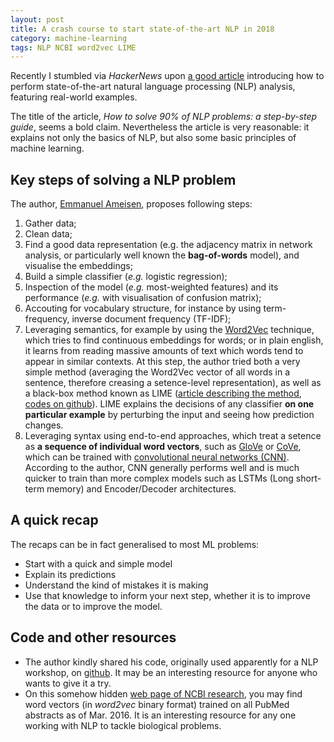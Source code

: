 ```yaml
---
layout: post
title: A crash course to start state-of-the-art NLP in 2018
category: machine-learning
tags: NLP NCBI word2vec LIME
---
```


Recently I stumbled via *HackerNews* upon [a good article](https://blog.insightdatascience.com/how-to-solve-90-of-nlp-problems-a-step-by-step-guide-fda605278e4e) introducing how to perform state-of-the-art natural language processing (NLP) analysis, featuring real-world examples. 

The title of the article, *How to solve 90% of NLP problems: a step-by-step guide*, seems a bold claim. Nevertheless the article is very reasonable: it explains not only the basics of NLP, but also some basic principles of machine learning.

## Key steps of solving a NLP problem

The author, [Emmanuel Ameisen](https://blog.insightdatascience.com/@emmanuelameisen?source=post_header_lockup), proposes following steps:

1. Gather data;
2. Clean data;
3. Find a good data representation (e.g. the adjacency matrix in network analysis, or particularly well known the **bag-of-words** model), and visualise the embeddings;
4. Build a simple classifier (*e.g.* logistic regression);
5. Inspection of the model (*e.g.* most-weighted features) and its performance (*e.g.* with visualisation of confusion matrix);
6. Accouting for vocabulary structure, for instance by using term-frequency, inverse document frequency (TF-IDF);
7. Leveraging semantics, for example by using the [Word2Vec](https://arxiv.org/abs/1301.3781) technique, which tries to find continuous embeddings for words; or in plain english, it learns from reading massive amounts of text which words tend to appear in similar contexts. At this step, the author tried both a very simple method (averaging the Word2Vec vector of all words in a sentence, therefore creasing a setence-level representation), as well as a black-box method known as LIME ([article describing the method](https://arxiv.org/abs/1602.04938), [codes on github](https://github.com/marcotcr/lime)). LIME explains the decisions of any classifier **on one particular example** by perturbing the input and seeing how prediction changes.
8. Leveraging syntax using end-to-end approaches, which treat a setence as **a sequence of individual word vectors**, such as [GloVe](https://nlp.stanford.edu/projects/glove/) or [CoVe](https://arxiv.org/abs/1708.00107), which can be trained with [convolutional neural networks (CNN)](https://arxiv.org/abs/1408.5882). According to the author, CNN generally performs well and is much quicker to train than more complex models such as LSTMs (Long short-term memory) and Encoder/Decoder architectures.

## A quick recap

The recaps can be in fact generalised to most ML problems:

* Start with a quick and simple model
* Explain its predictions
* Understand the kind of mistakes it is making
* Use that knowledge to inform your next step, whether it is to improve the data or to improve the model.

## Code and other resources

* The author kindly shared his code, originally used apparently for a NLP workshop, on [github](https://github.com/hundredblocks/concrete_NLP_tutorial). It may be an interesting resource for anyone who wants to give it a try.
* On this somehow hidden [web page of NCBI research](https://www.ncbi.nlm.nih.gov/CBBresearch/Wilbur/IRET/DATASET/), you may find word vectors (in *word2vec* binary format) trained on all PubMed abstracts as of Mar. 2016. It is an interesting resource for any one working with NLP to tackle biological problems.
